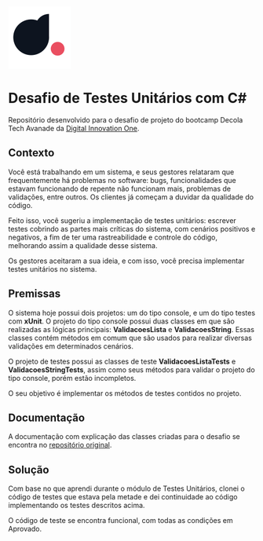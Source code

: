 ![iconeDIO](Imagens/dioicon.png)

# Desafio de Testes Unitários com C#
Repositório desenvolvido para o desafio de projeto do bootcamp Decola Tech Avanade da [Digital Innovation One](https://www.dio.me).

## Contexto
Você está trabalhando em um sistema, e seus gestores relataram que frequentemente há problemas no software: bugs, funcionalidades que estavam funcionando de repente não funcionam mais, problemas de validações, entre outros. Os clientes já começam a duvidar da qualidade do código.

Feito isso, você sugeriu a implementação de testes unitários: escrever testes cobrindo as partes mais críticas do sistema, com cenários positivos e negativos, a fim de ter uma rastreabilidade e controle do código, melhorando assim a qualidade desse sistema.

Os gestores aceitaram a sua ideia, e com isso, você precisa implementar testes unitários no sistema.

## Premissas
O sistema hoje possui dois projetos: um do tipo console, e um do tipo testes com **xUnit**. O projeto do tipo console possui duas classes em que são realizadas as lógicas principais: **ValidacoesLista** e **ValidacoesString**. Essas classes contém métodos em comum que são usados para realizar diversas validações em determinados cenários.

O projeto de testes possui as classes de teste **ValidacoesListaTests** e **ValidacoesStringTests**, assim como seus métodos para validar o projeto do tipo console, porém estão incompletos. 

O seu objetivo é implementar os métodos de testes contidos no projeto.

## Documentação

A documentação com explicação das classes criadas para o desafio se encontra no [repositório original](https://github.com/digitalinnovationone/trilha-net-testes-unitarios-desafio).

## Solução

Com base no que aprendi durante o módulo de Testes Unitários, clonei o código de testes que estava pela metade e dei continuidade ao código implementando os testes descritos acima.

O código de teste se encontra funcional, com todas as condições em Aprovado.
